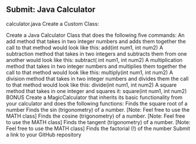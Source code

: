 ## Submit: Java Calculator

calculator.java
Create a Custom Class:



Create a Java Calculator Class that does the following five commands:
An add method that takes in two integer numbers and adds them together the call to that method would look like this: add(int num1, int num2)
A subtraction method that takes in two integers and subtracts them from one another would look like this: subtract( int num1, int num2)
A multiplication method that takes in two integer numbers and multiplies them together the call to that method would look like this: multiply(int num1, int num2)
A division method that takes in two integer numbers and divides them the call to that method would look like this: divide(int num1, int num2)
A square method that takes in one integer and squares it: square(int num1, int num2)
BONUS
Create a MagicCalculator that inherits its basic functionality from your calculator and does the following functions:
Finds the square root of a number
Finds the sin (trigonometry) of a number. [Note: Feel free to use the MATH class]
Finds the cosine (trigonometry) of a number. [Note: Feel free to use the MATH class]
Finds the tangent (trigonometry) of a number. [Note: Feel free to use the MATH class]
Finds the factorial (!) of the number
Submit a link to your GitHub repository 

